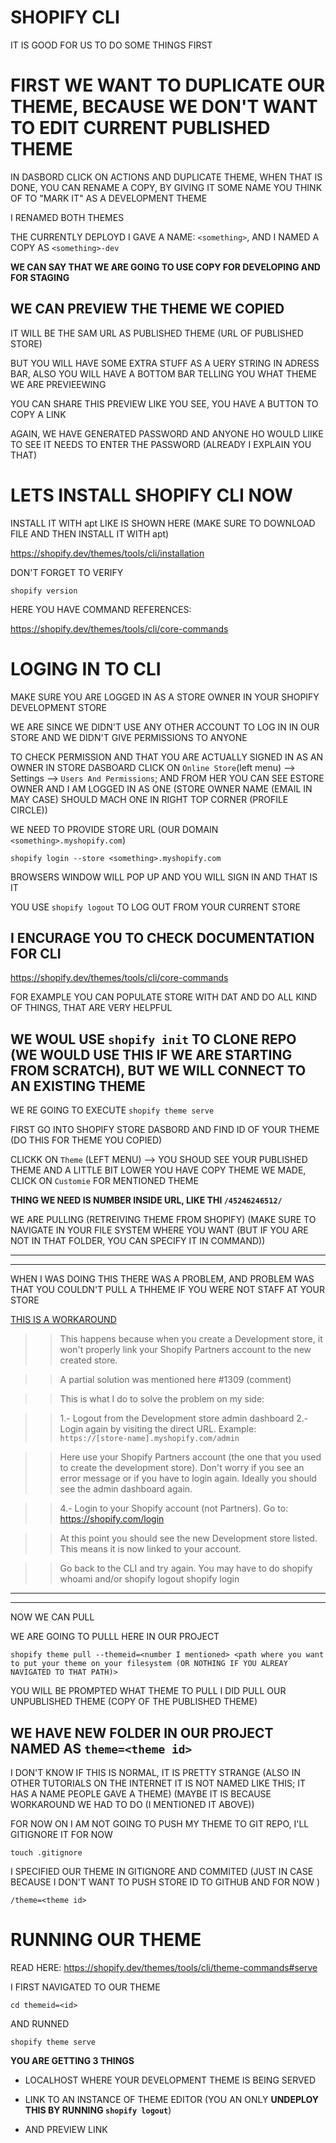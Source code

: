 # SHOPIFY CLI

IT IS GOOD FOR US TO DO SOME THINGS FIRST

# FIRST WE WANT TO DUPLICATE OUR THEME, BECAUSE WE DON'T WANT TO EDIT CURRENT PUBLISHED THEME

IN DASBORD CLICK ON ACTIONS AND DUPLICATE THEME, WHEN THAT IS DONE, YOU CAN RENAME A COPY, BY GIVING IT SOME NAME YOU THINK OF TO "MARK IT" AS A DEVELOPMENT THEME

I RENAMED BOTH THEMES

THE CURRENTLY DEPLOYD I GAVE A NAME: `<something>`, AND I NAMED A COPY AS `<something>-dev`

**WE CAN SAY THAT WE ARE GOING TO USE COPY FOR DEVELOPING AND FOR STAGING**

## WE CAN PREVIEW THE THEME WE COPIED

IT WILL BE THE SAM URL AS PUBLISHED THEME (URL OF PUBLISHED STORE)

BUT YOU WILL HAVE SOME EXTRA STUFF AS A UERY STRING IN ADRESS BAR, ALSO YOU WILL HAVE A BOTTOM BAR TELLING YOU WHAT THEME WE ARE PREVIEEWING

YOU CAN SHARE THIS PREVIEW LIKE YOU SEE, YOU HAVE A BUTTON TO COPY A LINK

AGAIN, WE HAVE GENERATED PASSWORD AND ANYONE HO WOULD LIIKE TO SEE IT NEEDS TO ENTER THE PASSWORD (ALREADY I EXPLAIN YOU THAT)

# LETS INSTALL SHOPIFY CLI NOW

INSTALL IT WITH apt LIKE IS SHOWN HERE (MAKE SURE TO DOWNLOAD FILE AND THEN INSTALL IT WITH apt)

<https://shopify.dev/themes/tools/cli/installation>

DON'T FORGET TO VERIFY

```
shopify version
```

HERE YOU HAVE COMMAND REFERENCES:

<https://shopify.dev/themes/tools/cli/core-commands>

# LOGING IN TO CLI

MAKE SURE YOU ARE LOGGED IN AS A STORE OWNER IN YOUR SHOPIFY DEVELOPMENT STORE

WE ARE SINCE WE DIDN'T USE ANY OTHER ACCOUNT TO LOG IN IN OUR STORE AND WE DIDN'T GIVE PERMISSIONS TO ANYONE

TO CHECK PERMISSION AND THAT YOU ARE ACTUALLY SIGNED IN AS AN OWNER IN STORE DASBOARD CLICK ON `Online Store`(left menu) --> Settings --> `Users And Permissions`; AND FROM HER YOU CAN SEE ESTORE OWNER AND I AM LOGGED IN AS ONE (STORE OWNER NAME (EMAIL IN MAY CASE) SHOULD MACH ONE IN RIGHT TOP CORNER (PROFILE CIRCLE))

WE NEED TO PROVIDE STORE URL (OUR DOMAIN `<something>.myshopify.com`)

```
shopify login --store <something>.myshopify.com 
```

BROWSERS WINDOW WILL POP UP AND YOU WILL SIGN IN AND THAT IS IT

YOU USE `shopify logout` TO LOG OUT FROM YOUR CURRENT STORE

## I ENCURAGE YOU TO CHECK DOCUMENTATION FOR CLI

<https://shopify.dev/themes/tools/cli/core-commands>

FOR EXAMPLE YOU CAN POPULATE STORE WITH DAT AND DO ALL KIND OF THINGS, THAT ARE VERY HELPFUL

## WE WOUL USE `shopify init` TO CLONE REPO (WE WOULD USE THIS IF WE ARE STARTING FROM SCRATCH), BUT WE WILL CONNECT TO AN EXISTING THEME

WE RE GOING TO EXECUTE `shopify theme serve`

FIRST GO INTO SHOPIFY STORE DASBORD AND FIND ID OF YOUR THEME (DO THIS FOR THEME YOU COPIED)

CLICKK ON `Theme` (LEFT MENU) --> YOU SHOUD SEE YOUR PUBLISHED THEME AND A LITTLE BIT LOWER YOU HAVE COPY THEME WE MADE, CLICK ON `Customie` FOR MENTIONED THEME

**THING WE NEED IS NUMBER INSIDE URL, LIKE THI `/45246246512/`**

WE ARE PULLING (RETREIVING THEME FROM SHOPIFY) (MAKE SURE TO NAVIGATE IN YOUR FILE SYSTEM WHERE YOU WANT (BUT IF YOU ARE NOT IN THAT FOLDER, YOU CAN SPECIFY IT IN COMMAND))

***
***

WHEN I WAS DOING THIS THERE WAS A PROBLEM, AND PROBLEM WAS THAT YOU COULDN'T PULL A THHEME IF YOU WERE NOT STAFF AT YOUR STORE

[THIS IS A WORKAROUND](https://github.com/Shopify/shopify-cli/issues/1361#issuecomment-879426041)

>> This happens because when you create a Development store, it won't properly link your Shopify Partners account to the new created store.

>> A partial solution was mentioned here #1309 (comment)

>> This is what I do to solve the problem on my side:

>> 1.- Logout from the Development store admin dashboard
>> 2.- Login again by visiting the direct URL. Example: `https://[store-name].myshopify.com/admin`

>> Here use your Shopify Partners account (the one that you used to create the development store). Don't worry if you see an error message or if you have to login again. Ideally you should see the admin dashboard again.

>> 4.- Login to your Shopify account (not Partners). Go to: https://shopify.com/login

>> At this point you should see the new Development store listed. This means it is now linked to your account.

>> Go back to the CLI and try again. You may have to do shopify whoami and/or shopify logout shopify login

***
***

NOW WE CAN PULL

WE ARE GOING TO PULLL HERE IN OUR PROJECT

```
shopify theme pull --themeid=<number I mentioned> <path where you want to put your theme on your filesystem (OR NOTHING IF YOU ALREAY NAVIGATED TO THAT PATH)>
```

YOU WILL BE PROMPTED WHAT THEME TO PULL I DID PULL OUR UNPUBLISHED THEME (COPY OF THE PUBLISHED THEME)

## WE HAVE NEW FOLDER IN OUR PROJECT NAMED AS `theme=<theme id>`

I DON'T KNOW IF THIS IS NORMAL, IT IS PRETTY STRANGE (ALSO IN OTHER TUTORIALS ON THE INTERNET IT IS NOT NAMED LIKE THIS; IT HAS A NAME PEOPLE GAVE A THEME) (MAYBE IT IS BECAUSE WORKAROUND WE HAD TO DO (I MENTIONED IT ABOVE))

FOR NOW ON I AM NOT GOING TO PUSH MY THEME TO GIT REPO, I'LL GITIGNORE IT FOR NOW

`touch .gitignore`

I SPECIFIED OUR THEME IN GITIGNORE AND COMMITED (JUST IN CASE BECAUSE I DON'T WANT TO PUSH STORE ID TO GITHUB AND FOR NOW )

```git
/theme=<theme id>
```

# RUNNING OUR THEME

READ HERE: <https://shopify.dev/themes/tools/cli/theme-commands#serve>

I FIRST NAVIGATED TO OUR THEME

```
cd themeid=<id>
```

AND RUNNED

```
shopify theme serve
```

**YOU ARE GETTING 3 THINGS**

- LOCALHOST WHERE YOUR DEVELOPMENT THEME IS BEING SERVED

- LINK TO AN INSTANCE OF THEME EDITOR (YOU AN ONLY **UNDEPLOY THIS BY RUNNING `shopify logout`**)

- AND PREVIEW LINK
 